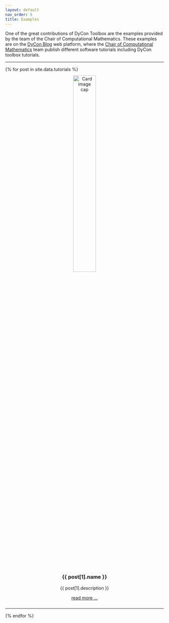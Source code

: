 ```yaml
---
layout: default
nav_order: 5
title: Examples
---
```

<p>
One of the great contributions of DyCon Toolbox are the examples provided by the team of the Chair of Computational Mathematics. These examples are on the  <a href="https://deustotech.github.io/DyCon-Blog/">DyCon Blog</a> web platform, where the <a href="https://cmc.deusto.eus/">Chair of Computational Mathematics</a> team publish different software tutorials including DyCon toolbox tutorials.
</p>
<hr>


<div style="display: inline">
{% for post in site.data.tutorials %}
<center>

<div class="card" style="width:90%;padding:11px">
  <img width="40%" class="card-img" src="{{post[1].img}}" alt="Card image cap">
  <div class="card-body">
    <h3 class="card-title"><b>{{ post[1].name }}</b></h3>
    <p class="card-text">{{ post[1].description }}</p>
    <a href="{{post[1].url}}" class="btn btn-light">read more ...</a>
  </div>
</div>
</center>
<hr>
{% endfor %}




